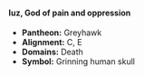 #### Iuz, God of pain and oppression
- **Pantheon:** Greyhawk
- **Alignment:** C, E
- **Domains:** Death
- **Symbol:** Grinning human skull